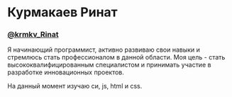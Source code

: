 # Курмакаев Ринат
### [@krmkv_Rinat](https://web.telegram.org)
Я начинающий программист, активно развиваю свои навыки и стремлюсь стать профессионалом в данной области. 
Моя цель - стать высококвалифицированным специалистом и принимать участие в разработке инновационных проектов.

На данный момент изучаю си, js, html и css.


